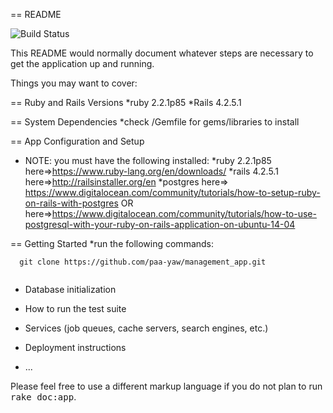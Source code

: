 == README

![Build Status](https://travis-ci.org/paa-yaw/management_app.svg?branch=test)

This README would normally document whatever steps are necessary to get the
application up and running.

Things you may want to cover:

== Ruby and Rails Versions
*ruby 2.2.1p85
*Rails 4.2.5.1


== System Dependencies
*check /Gemfile for gems/libraries to install

== App Configuration and Setup
* NOTE: you must have the following installed:
*ruby 2.2.1p85 here=>https://www.ruby-lang.org/en/downloads/
*rails 4.2.5.1 here=>http://railsinstaller.org/en
*postgres here=> https://www.digitalocean.com/community/tutorials/how-to-setup-ruby-on-rails-with-postgres OR
here=>https://www.digitalocean.com/community/tutorials/how-to-use-postgresql-with-your-ruby-on-rails-application-on-ubuntu-14-04

== Getting Started
*run the following commands:
```
  git clone https://github.com/paa-yaw/management_app.git
  
```  

* Database initialization

* How to run the test suite

* Services (job queues, cache servers, search engines, etc.)

* Deployment instructions

* ...


Please feel free to use a different markup language if you do not plan to run
<tt>rake doc:app</tt>.
